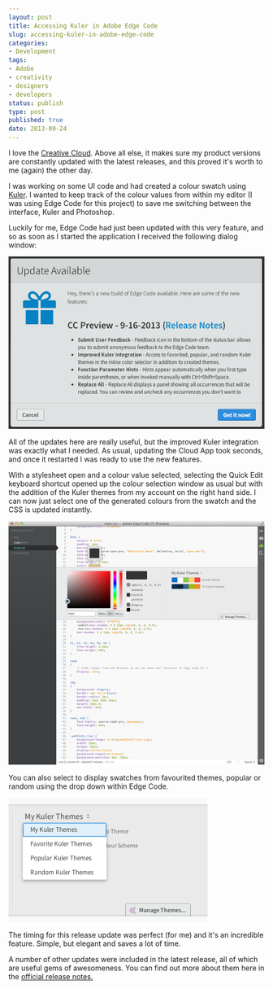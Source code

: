 ```yaml
---
layout: post
title: Accessing Kuler in Adobe Edge Code
slug: accessing-kuler-in-adobe-edge-code
categories:
- Development
tags:
- Adobe
- creativity
- designers
- developers
status: publish
type: post
published: true
date: 2013-09-24
---
```

<p>I love the <a title="Adobe Creative Cloud" href="http://creative.adobe.com" target="_blank">Creative Cloud</a>. Above all else, it makes sure my product versions are constantly updated with the latest releases, and this proved it's worth to me (again) the other day.</p>
<p>I was working on some UI code and had created a colour swatch using <a title="Visit kuler.adobe.com" href="http://kuler.adobe.com" target="_blank">Kuler</a>. I wanted to keep track of the colour values from within my editor (I was using Edge Code for this project) to save me switching between the interface, Kuler and Photoshop.</p>
<p>Luckily for me, Edge Code had just been updated with this very feature, and so as soon as I started the application I received the following dialog window:</p>
<p><img alt="edge_code_update" src="/assets/uploads/2013/09/edge_code_update.png" /></p>
<p>All of the updates here are really useful, but the improved Kuler integration was exactly what I needed. As usual, updating the Cloud App took seconds, and once it restarted I was ready to use the new features.</p>
<p>With a stylesheet open and a colour value selected, selecting the Quick Edit keyboard shortcut opened up the colour selection window as usual but with the addition of the Kuler themes from my account on the right hand side. I can now just select one of the generated colours from the swatch and the CSS is updated instantly.</p>
<p><img alt="kuler_option" src="/assets/uploads/2013/09/kuler_option.png" /></p>
<p>You can also select to display swatches from favourited themes, popular or random using the drop down within Edge Code.</p>
<p><img alt="kuler_switch" src="/assets/uploads/2013/09/kuler_switch.png" /></p>
<p>The timing for this release update was perfect (for me) and it's an incredible feature. Simple, but elegant and saves a lot of time.</p>
<p>A number of other updates were included in the latest release, all of which are useful gems of awesomeness. You can find out more about them here in the <a title="Edge Code Release Notes" href="http://forums.adobe.com/docs/DOC-3672" target="_blank">official release notes.</a></p>

